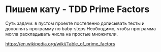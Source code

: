 # Пишем кату - TDD Prime Factors

Суть задачи: в пустом проекте постепенно дописывать тесты и дополнять программу по baby-steps
Необходимо, чтобы программа могла раскладывать числа на простые множители.

https://en.wikipedia.org/wiki/Table_of_prime_factors